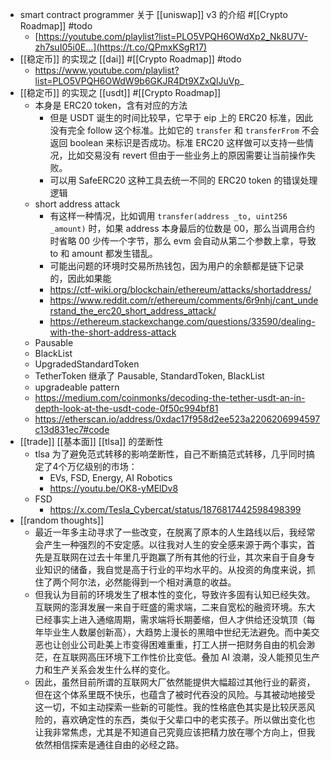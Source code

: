 - smart contract programmer 关于 [[uniswap]] v3 的介绍 #[[Crypto Roadmap]] #todo
	- [https://youtube.com/playlist?list=PLO5VPQH6OWdXp2_Nk8U7V-zh7suI05i0E…](https://t.co/QPmxKSgR17)
- [[稳定币]] 的实现之 [[dai]] #[[Crypto Roadmap]] #todo
	- https://www.youtube.com/playlist?list=PLO5VPQH6OWdW9b6GKJR4Dt9XZxQlJuVp_
- [[稳定币]] 的实现之 [[usdt]] #[[Crypto Roadmap]]
	- 本身是 ERC20 token，含有对应的方法
		- 但是 USDT 诞生的时间比较早，它早于 eip 上的 ERC20 标准，因此没有完全 follow 这个标准。比如它的 `transfer` 和 `transferFrom` 不会返回 boolean 来标识是否成功。标准 ERC20 这样做可以支持一些情况，比如交易没有 revert 但由于一些业务上的原因需要让当前操作失败。
		- 可以用 SafeERC20 这种工具去统一不同的 ERC20 token 的错误处理逻辑
	- short address attack
		- 有这样一种情况，比如调用 `transfer(address _to, uint256 _amount)` 时，如果 address 本身最后的位数是 00，那么当调用合约时省略 00 少传一个字节，那么 evm 会自动从第二个参数上拿，导致 to 和 amount 都发生错乱。
		- 可能出问题的环境时交易所热钱包，因为用户的余额都是链下记录的，因此如果能
		- https://ctf-wiki.org/blockchain/ethereum/attacks/shortaddress/
		- https://www.reddit.com/r/ethereum/comments/6r9nhj/cant_understand_the_erc20_short_address_attack/
		- https://ethereum.stackexchange.com/questions/33590/dealing-with-the-short-address-attack
	- Pausable
	- BlackList
	- UpgradedStandardToken
	- TetherToken 继承了 Pausable, StandardToken, BlackList
	- upgradeable pattern
	- https://medium.com/coinmonks/decoding-the-tether-usdt-an-in-depth-look-at-the-usdt-code-0f50c994bf81
	- https://etherscan.io/address/0xdac17f958d2ee523a2206206994597c13d831ec7#code
- [[trade]] [[基本面]] [[tlsa]] 的垄断性
	- tlsa 为了避免范式转移的影响垄断性，自己不断搞范式转移，几乎同时搞定了4个万亿级别的市场：
		- EVs, FSD, Energy, AI Robotics
		- https://youtu.be/OK8-yMElDv8
	- FSD
		- https://x.com/Tesla_Cybercat/status/1876817442598498399
- [[random thoughts]]
	- 最近一年多主动寻求了一些改变，在脱离了原本的人生路线以后，我经常会产生一种强烈的不安定感。以往我对人生的安全感来源于两个事实，首先是互联网在过去十年里几乎跑赢了所有其他的行业，其次来自于自身专业知识的储备，我自觉是高于行业的平均水平的。从投资的角度来说，抓住了两个阿尔法，必然能得到一个相对满意的收益。
	- 但我认为目前的环境发生了根本性的变化，导致许多固有认知已经失效。互联网的澎湃发展一来自于旺盛的需求端，二来自宽松的融资环境。东大已经事实上进入通缩周期，需求端将长期萎缩，但人才供给还没筑顶（每年毕业生人数屡创新高），大趋势上漫长的黑暗中世纪无法避免。而中美交恶也让创业公司赴美上市变得困难重重，打工人拼一把财务自由的机会渺茫，在互联网高压环境下工作性价比变低。叠加 AI 浪潮，没人能预见生产力和生产关系会发生什么样的变化。
	- 因此，虽然目前所谓的互联网大厂依然能提供大幅超过其他行业的薪资，但在这个体系里既不快乐，也蕴含了被时代吞没的风险。与其被动地接受这一切，不如主动探索一些新的可能性。我的性格底色其实是比较厌恶风险的，喜欢确定性的东西，类似于父辈口中的老实孩子。所以做出变化也让我非常焦虑，尤其是不知道自己究竟应该把精力放在哪个方向上，但我依然相信探索是通往自由的必经之路。